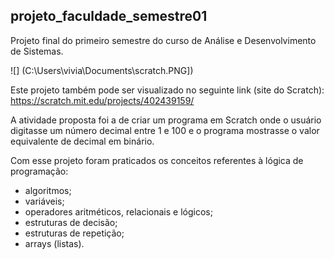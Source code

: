 ## projeto_faculdade_semestre01
Projeto final do primeiro semestre do curso de Análise e Desenvolvimento de Sistemas.


![] (C:\Users\vivia\Documents\scratch.PNG])


Este projeto também pode ser visualizado no seguinte link (site do Scratch):
https://scratch.mit.edu/projects/402439159/

A atividade proposta foi a de criar um programa em Scratch onde o usuário digitasse um número decimal entre 1 e 100 e o programa mostrasse o valor equivalente de decimal em binário.

Com esse projeto foram praticados os conceitos referentes à lógica de programação: 
- algoritmos; 
- variáveis; 
- operadores aritméticos, relacionais e lógicos;
- estruturas de decisão; 
- estruturas de repetição;
- arrays (listas).
